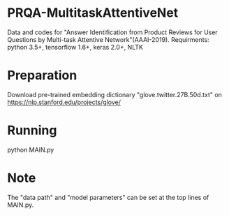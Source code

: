 # PRQA-MultitaskAttentiveNet
Data and codes for "Answer Identification from Product Reviews for User Questions by Multi-task Attentive Network"(AAAI-2019).
Requirments: python 3.5+, tensorflow 1.6+, keras 2.0+, NLTK

# Preparation 
Download pre-trained embedding dictionary "glove.twitter.27B.50d.txt" on https://nlp.stanford.edu/projects/glove/

# Running
python MAIN.py

# Note
The "data path" and "model parameters" can be set at the top lines of MAIN.py.
